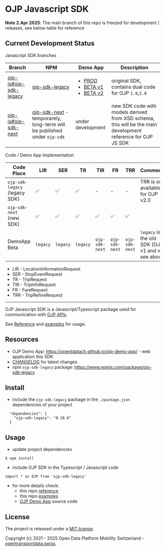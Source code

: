 # OJP Javascript SDK

**Note 2.Apr 2025**: The main branch of this repo is freezed for development / releases, see below table for reference

## Current Development Status

Javascript SDK branches

| Branch | NPM | Demo App | Description |
|-|-|-|-|
| [ojp-js#ojp-sdk-legacy](https://github.com/openTdataCH/ojp-js/tree/feature/ojp-sdk-legacy) | [ojp-sdk-legacy](https://www.npmjs.com/package/ojp-sdk-legacy) | <ul><li>[PROD](https://opentdatach.github.io/ojp-demo-app/search)</li><li>[BETA v1](https://tools.odpch.ch/beta-ojp-demo/search)</li><li>[BETA v2](https://tools.odpch.ch/ojp-demo-v2/search)</li></ul> | original SDK, contains dual code for OJP `1.0`,`2.0` |
| [ojp-js#ojp-sdk-next](https://github.com/openTdataCH/ojp-js/tree/feature/ojp-sdk-next) | [ojp-sdk-next](https://www.npmjs.com/package/ojp-sdk-next) - temporarely, long-term will be published under `ojp-sdk` | under development | new SDK code with models derived from XSD schema, this will be the main development reference for OJP JS SDK |

Code / Demo App Implementation

| Code Place | LIR | SER | TR | TIR | FR | TRR | Comments |
| - | - | - | - | - | - | - | - |
| `ojp-sdk-legacy` (legacy SDK) | :white_check_mark: | :white_check_mark: | :white_check_mark: | - | - | - | TRR is only available for OJP v2.0 |
| `ojp-sdk-next` (new SDK) | :white_check_mark: | :white_check_mark: | :white_check_mark: | :white_check_mark: | :white_check_mark: | :white_check_mark: |  |
| DemoApp Beta | `legacy` | `legacy` | `legacy` | `ojp-sdk-next` | `ojp-sdk-next` | `ojp-sdk-next` | `legacy` is the old SDK (OJP v1 and v2, see above) |

- LIR - LocationInformationRequest
- SER - StopEventRequest
- TR - TripRequest
- TIR - TripInfoRequest
- FR - FareRequest
- TRR - TripRefineRequest

----

OJP Javascript SDK is a Javascript/Typescript package used for communication with [OJP APIs](https://opentransportdata.swiss/en/cookbook/open-journey-planner-ojp/).

See [Reference](./docs/reference.md) and [examples](./examples/) for usage.

## Resources

- OJP Demo App: https://opentdatach.github.io/ojp-demo-app/ - web application this SDK
- [CHANGELOG](./CHANGELOG.md) for latest changes
- npm `ojp-sdk-legacy` package: https://www.npmjs.com/package/ojp-sdk-legacy

## Install

- include the `ojp-sdk-legacy` package in the `./package.json` dependencies of your project 
```
  "dependencies": {
    "ojp-sdk-legacy": "0.18.8"
  }
```

## Usage

- update project dependencies
```
$ npm install
```

- include OJP SDK in the Typescript / Javascript code
```
import * as OJP from 'ojp-sdk-legacy'
```

- for more details check:
  - this repo [reference](./docs/reference.md)
  - this repo [examples](./examples/)
  - [OJP Demo App](https://github.com/openTdataCH/ojp-demo-app-src) source code

## License

The project is released under a [MIT license](./LICENSE).

Copyright (c) 2021 - 2025 Open Data Platform Mobility Switzerland - [opentransportdata.swiss](https://opentransportdata.swiss/en/).

